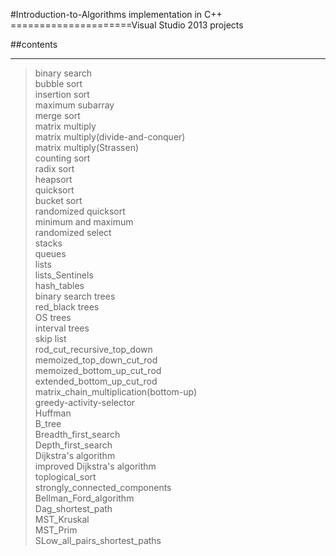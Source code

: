 #Introduction-to-Algorithms implementation in C++
=====================Visual Studio 2013 projects

##contents
- - - -
>binary search<br>
>bubble sort<br>
>insertion sort<br>
>maximum subarray<br>
>merge sort<br>
>matrix multiply<br>
>matrix multiply(divide-and-conquer)<br>
>matrix multiply(Strassen)<br>
>counting sort<br>
>radix sort<br>
>heapsort<br>
>quicksort<br>
>bucket sort<br>
>randomized quicksort<br>
>minimum and maximum<br>
>randomized select<br>
>stacks<br>
>queues<br>
>lists<br>
>lists_Sentinels<br>
>hash_tables<br>
>binary search trees<br>
>red_black trees<br>
>OS trees<br>
>interval trees<br>
>skip list<br>
>rod_cut_recursive_top_down<br>
>memoized_top_down_cut_rod<br>
>memoized_bottom_up_cut_rod<br>
>extended_bottom_up_cut_rod<br>
>matrix_chain_multiplication(bottom-up)<br>
>greedy-activity-selector<br>
>Huffman<br>
>B_tree<br>
>Breadth_first_search<br>
>Depth_first_search<br>
>Dijkstra's algorithm<br>
>improved Dijkstra's algorithm<br>
>toplogical_sort<br>
>strongly_connected_components<br>
>Bellman_Ford_algorithm<br>
>Dag_shortest_path<br>
>MST_Kruskal<br>
>MST_Prim<br>
>SLow_all_pairs_shortest_paths<br>